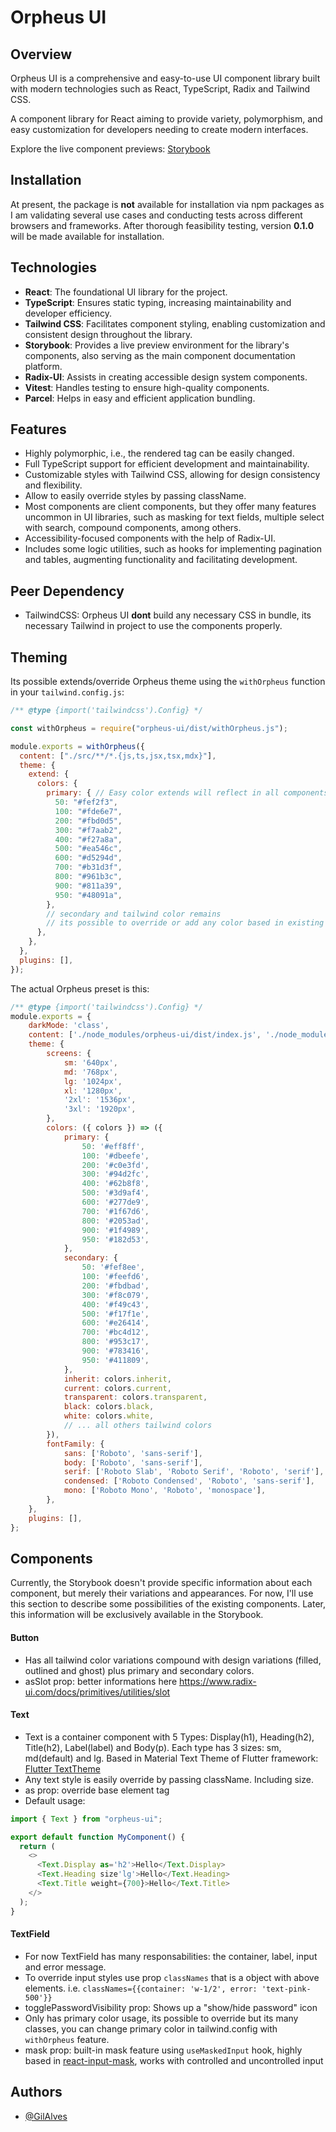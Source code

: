 # Orpheus UI

## Overview

Orpheus UI is a comprehensive and easy-to-use UI component library built with modern technologies such as React, TypeScript, Radix and Tailwind CSS. 

A component library for React aiming to provide variety, polymorphism, and easy customization for developers needing to create modern interfaces.

Explore the live component previews: [Storybook](https://gilalvez.github.io/orpheus-ui/)

## Installation

At present, the package is **not** available for installation via npm packages as I am validating several use cases and conducting tests across different browsers and frameworks. After thorough feasibility testing, version **0.1.0** will be made available for installation.

## Technologies

- **React**: The foundational UI library for the project.
- **TypeScript**: Ensures static typing, increasing maintainability and developer efficiency.
- **Tailwind CSS**: Facilitates component styling, enabling customization and consistent design throughout the library.
- **Storybook**: Provides a live preview environment for the library's components, also serving as the main component documentation platform.
- **Radix-UI**: Assists in creating accessible design system components.
- **Vitest**: Handles testing to ensure high-quality components.
- **Parcel**: Helps in easy and efficient application bundling.

## Features

- Highly polymorphic, i.e., the rendered tag can be easily changed.
- Full TypeScript support for efficient development and maintainability.
- Customizable styles with Tailwind CSS, allowing for design consistency and flexibility.
- Allow to easily override styles by passing className.
- Most components are client components, but they offer many features uncommon in UI libraries, such as masking for text fields, multiple select with search, compound components, among others.
- Accessibility-focused components with the help of Radix-UI.
- Includes some logic utilities, such as hooks for implementing pagination and tables, augmenting functionality and facilitating development. 

## Peer Dependency

- TailwindCSS: Orpheus UI **dont** build any necessary CSS in bundle, its necessary Tailwind in project to use the components properly.

## Theming

Its possible extends/override Orpheus theme using the `withOrpheus` function in your `tailwind.config.js`:
```javascript
/** @type {import('tailwindcss').Config} */

const withOrpheus = require("orpheus-ui/dist/withOrpheus.js");

module.exports = withOrpheus({
  content: ["./src/**/*.{js,ts,jsx,tsx,mdx}"],
  theme: {
    extend: {
      colors: {
        primary: { // Easy color extends will reflect in all components
          50: "#fef2f3",
          100: "#fde6e7",
          200: "#fbd0d5",
          300: "#f7aab2",
          400: "#f27a8a",
          500: "#ea546c",
          600: "#d5294d",
          700: "#b31d3f",
          800: "#961b3c",
          900: "#811a39",
          950: "#48091a",
        },
        // secondary and tailwind color remains
        // its possible to override or add any color based in existing key
      },
    },
  },
  plugins: [],
});
```

The actual Orpheus preset is this:
```javascript
/** @type {import('tailwindcss').Config} */
module.exports = {
	darkMode: 'class',
	content: ['./node_modules/orpheus-ui/dist/index.js', './node_modules/orpheus-ui/dist/index.cjs'],
	theme: {
		screens: {
			sm: '640px',
			md: '768px',
			lg: '1024px',
			xl: '1280px',
			'2xl': '1536px',
			'3xl': '1920px',
		},
		colors: ({ colors }) => ({
			primary: {  
				50: '#eff8ff',
				100: '#dbeefe',
				200: '#c0e3fd',
				300: '#94d2fc',
				400: '#62b8f8',
				500: '#3d9af4',
				600: '#277de9',
				700: '#1f67d6',
				800: '#2053ad',
				900: '#1f4989',
				950: '#182d53',
			},
			secondary: {
				50: '#fef8ee',
				100: '#feefd6',
				200: '#fbdbad',
				300: '#f8c079',
				400: '#f49c43',
				500: '#f17f1e',
				600: '#e26414',
				700: '#bc4d12',
				800: '#953c17',
				900: '#783416',
				950: '#411809',
			},
			inherit: colors.inherit,
			current: colors.current,
			transparent: colors.transparent,
			black: colors.black,
			white: colors.white,
            // ... all others tailwind colors
		}),
		fontFamily: {
			sans: ['Roboto', 'sans-serif'],
			body: ['Roboto', 'sans-serif'],
			serif: ['Roboto Slab', 'Roboto Serif', 'Roboto', 'serif'],
			condensed: ['Roboto Condensed', 'Roboto', 'sans-serif'],
			mono: ['Roboto Mono', 'Roboto', 'monospace'],
		},
	},
	plugins: [],
};

```

## Components

Currently, the Storybook doesn't provide specific information about each component, but merely their variations and appearances. For now, I'll use this section to describe some possibilities of the existing components. Later, this information will be exclusively available in the Storybook.

#### Button

- Has  all tailwind color variations compound with design variations (filled, outlined and ghost) plus primary and secondary colors.
- asSlot prop: better informations here https://www.radix-ui.com/docs/primitives/utilities/slot

#### Text

- Text is a container component with 5 Types: Display(h1), Heading(h2), Title(h2), Label(label) and Body(p). Each type has 3 sizes: sm, md(default) and lg. Based in Material Text Theme of Flutter framework: [Flutter TextTheme](https://api.flutter.dev/flutter/material/TextTheme-class.html)
- Any text style is easily override by passing className. Including size.
- as prop: override base element tag
- Default usage:
```javascript
import { Text } from "orpheus-ui";

export default function MyComponent() {
  return (
    <>
      <Text.Display as='h2'>Hello</Text.Display>
      <Text.Heading size'lg'>Hello</Text.Heading>
      <Text.Title weight={700}>Hello</Text.Title>
    </>
  );
}
```

#### TextField

- For now TextField has many responsabilities: the container, label, input and error message.
- To override input styles use prop `classNames` that is a object with above elements. i.e. `classNames={{container: 'w-1/2', error: 'text-pink-500'}}`
- togglePasswordVisibility prop: Shows up a "show/hide password" icon
- Only has primary color usage, its possible to override but its many classes, you can change primary color in tailwind.config with `withOrpheus` feature.
- mask prop: built-in mask feature using `useMaskedInput` hook, highly based in [react-input-mask](https://github.com/sanniassin/react-input-mask), works with controlled and uncontrolled input


## Authors

- [@GilAlves](https://www.github.com/GilAlvez)

